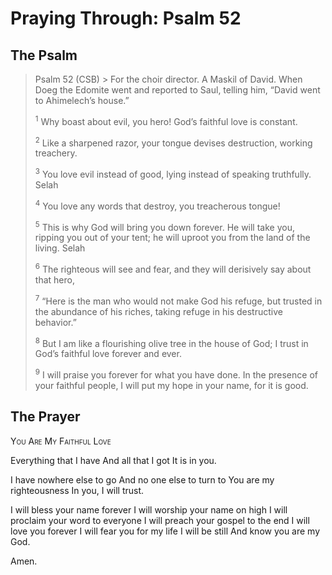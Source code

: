 # Praying Through: Psalm 52

## The Psalm

>Psalm 52 (CSB)  >
><sup></sup> For the choir director. A Maskil of David. When Doeg the Edomite went and reported to Saul, telling him, “David went to Ahimelech’s house.” 
>
><sup>1</sup> Why boast about evil, you hero! God’s faithful love is constant. 
>
><sup>2</sup> Like a sharpened razor, your tongue devises destruction, working treachery. 
>
><sup>3</sup> You love evil instead of good, lying instead of speaking truthfully. Selah 
>
><sup>4</sup> You love any words that destroy, you treacherous tongue! 
>
><sup>5</sup> This is why God will bring you down forever. He will take you, ripping you out of your tent; he will uproot you from the land of the living. Selah 
>
><sup>6</sup> The righteous will see and fear, and they will derisively say about that hero, 
>
><sup>7</sup> “Here is the man who would not make God his refuge, but trusted in the abundance of his riches, taking refuge in his destructive behavior.” 
>
><sup>8</sup> But I am like a flourishing olive tree in the house of God; I trust in God’s faithful love forever and ever. 
>
><sup>9</sup> I will praise you forever for what you have done. In the presence of your faithful people, I will put my hope in your name, for it is good.

## The Prayer

<div style="font-variant: small-caps;">
You Are My Faithful Love
</div>


Everything that I have
  And all that I got
  It is in you.

I have nowhere else to go
  And no one else to turn to
  You are my righteousness
  In you, I will trust.

I will bless your name forever 
  I will worship your name on high
  I will proclaim your word to everyone
  I will preach your gospel to the end
  I will love you forever
  I will fear you for my life
  I will be still
  And know you are my God.

Amen.

